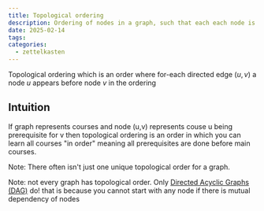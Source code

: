 ```yaml
---
title: Topological ordering
description: Ordering of nodes in a graph, such that each each node is before the one that is "next" in the directed graph.
date: 2025-02-14
tags: 
categories:
  - zettelkasten
---
```


Topological ordering which is an order where for-each directed edge $(u,v)$ a
node $u$ appears before node $v$ in the ordering

## Intuition

If graph represents courses and node (u,v) represents couse u being prerequisite
for v then topological ordering is an order in which you can learn all courses
"in order" meaning all prerequisites are done before main courses.

Note: There often isn't just one unique topological order for a graph. 

Note: not every graph has topological order. Only 
[Directed Acyclic Graphs (DAG)](Directed%20Acyclic%20Graphs%20(DAG).md) do! that
is because you cannot start with any node if there is mutual dependency of nodes
